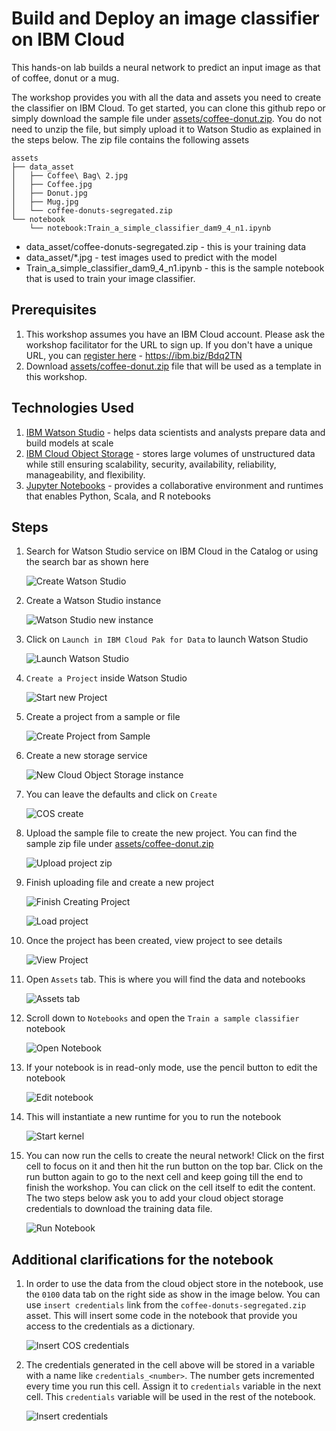 # Build and Deploy an image classifier on IBM Cloud

This hands-on lab builds a neural network to predict an input image as that of coffee, donut or a mug.

The workshop provides you with all the data and assets you need to create the classifier on IBM Cloud. To get started, you can clone this github repo or simply download the sample file under [assets/coffee-donut.zip](assets/coffee-donut.zip). You do not need to unzip the file, but simply upload it to Watson Studio as explained in the steps below. The zip file contains the following assets

```text
assets
├── data_asset
│   ├── Coffee\ Bag\ 2.jpg
│   ├── Coffee.jpg
│   ├── Donut.jpg
│   ├── Mug.jpg
│   └── coffee-donuts-segregated.zip
└── notebook
    └── notebook:Train_a_simple_classifier_dam9_4_n1.ipynb
```

- data_asset/coffee-donuts-segregated.zip - this is your training data
- data_asset/*.jpg - test images used to predict with the model
- Train_a_simple_classifier_dam9_4_n1.ipynb - this is the sample notebook that is used to train your image classifier.

## Prerequisites

1. This workshop assumes you have an IBM Cloud account. Please ask the workshop facilitator for the URL to sign up. If you don't have a unique URL, you can [register here](https://ibm.biz/Bdq2TN) - https://ibm.biz/Bdq2TN
2. Download [assets/coffee-donut.zip](assets/coffee-donut.zip) file that will be used as a template in this workshop.

## Technologies Used

1. [IBM Watson Studio](https://www.ibm.com/cloud/watson-studio) - helps data scientists and analysts prepare data and build models at scale
2. [IBM Cloud Object Storage](https://www.ibm.com/cloud/object-storage) - stores large volumes of unstructured data while still ensuring scalability, security, availability, reliability, manageability, and flexibility.
3. [Jupyter Notebooks](https://developer.ibm.com/clouddataservices/docs/ibm-data-science-experience/notebooks/) - provides a collaborative environment and runtimes that enables Python, Scala, and R notebooks

## Steps

1. Search for Watson Studio service on IBM Cloud in the Catalog or using the search bar as shown here

   ![Create Watson Studio](images/create-watson-studio.png)

1. Create a Watson Studio instance

    ![Watson Studio new instance](images/create-watson-studio-instance.png)

1. Click on `Launch in IBM Cloud Pak for Data` to launch Watson Studio

    ![Launch Watson Studio](images/launch-watson-studio.png)

1. `Create a Project` inside Watson Studio

    ![Start new Project](images/start-new-project.png)

1. Create a project from a sample or file

    ![Create Project from Sample](images/create-from-sample.png)

1. Create a new storage service

    ![New Cloud Object Storage instance](images/create-new-storage-service.png)

1. You can leave the defaults and click on `Create`

    ![COS create](images/create-new-storage-service-defaults.png)

1. Upload the sample file to create the new project. You can find the sample zip file under [assets/coffee-donut.zip](assets/coffee-donut.zip)

    ![Upload project zip](images/upload.sample.png)

1. Finish uploading file and create a new project

    ![Finish Creating Project](images/finish-creating-project.png)

    ![Load project](images/project-in-process.png)

1. Once the project has been created, view project to see details

    ![View Project](images/viewproject.png)

1. Open `Assets` tab. This is where you will find the data and notebooks

    ![Assets tab](images/assets.png)

1. Scroll down to `Notebooks` and open the `Train a sample classifier` notebook

    ![Open Notebook](images/open-notebook.png)

1. If your notebook is in read-only mode, use the pencil button to edit the notebook

    ![Edit notebook](images/edit-notebook.png)

1. This will instantiate a new runtime for you to run the notebook

    ![Start kernel](images/notebook-runtime.png)

1. You can now run the cells to create the neural network! Click on the first cell to focus on it and then hit the run button on the top bar. Click on the run button again to go to the next cell and keep going till the end to finish the workshop. You can click on the cell itself to edit the content. The two steps below ask you to add your cloud object storage credentials to download the training data file.

    ![Run Notebook](images/run-notebook.png)

## Additional clarifications for the notebook

1. In order to use the data from the cloud object store in the notebook, use the `0100` data tab on the right side as show in the image below. You can use `insert credentials` link from the `coffee-donuts-segregated.zip` asset. This will insert some code in the notebook that provide you access to the credentials as a dictionary.

    ![Insert COS credentials](images/notebook-cos-credentials-insert.png)

2. The credentials generated in the cell above will be stored in  a variable with a name like `credentials_<number>`. The number gets incremented every time you run this cell. Assign it to `credentials` variable in the next cell. This `credentials` variable will be used in the rest of the notebook.

    ![Insert credentials](images/notebook-cos-credentials-variable.png)
